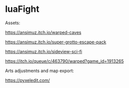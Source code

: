 # luaFight

Assets: 

https://ansimuz.itch.io/warped-caves

https://ansimuz.itch.io/super-grotto-escape-pack

https://ansimuz.itch.io/sideview-sci-fi

https://itch.io/queue/c/463790/warped?game_id=1913265

Arts adjustments and map export:

https://pyxeledit.com/
